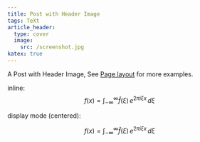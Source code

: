 ```yaml
---
title: Post with Header Image
tags: TeXt
article_header:
  type: cover
  image:
    src: /screenshot.jpg
katex: true
---
```


A Post with Header Image, See [Page layout](https://tianqi.name/jekyll-TeXt-theme/samples.html#page-layout) for more examples.

<!--more-->

inline: $$f(x) = \int_{-\infty}^\infty \hat f(\xi)\,e^{2 \pi i \xi x} \,d\xi$$

display mode (centered):

$$f(x) = \int_{-\infty}^\infty \hat f(\xi)\,e^{2 \pi i \xi x} \,d\xi$$
